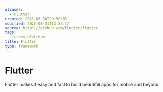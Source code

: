 ```yaml
---
aliases:
  - Flutter
created: 2025-03-30T20:58:00
modified: 2025-08-31T13:25:27
source: https://github.com/flutter/flutter
tags:
  - cross-platform
title: Flutter
type: framework
---
```


# Flutter

Flutter makes it easy and fast to build beautiful apps for mobile and beyond
